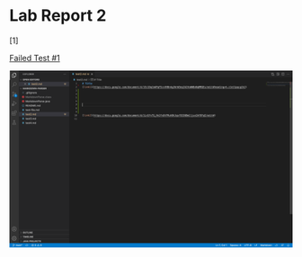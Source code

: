 # Lab Report 2
[1]

[Failed Test #1](https://github.com/Nicole242/markdown-parser/blob/main/test2.md)

![Image](Test2SS.png)

